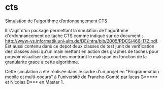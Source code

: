 cts
===

Simulation de l'algorithme d’ordonnancement CTS

Il s'agit d'un package permettant la smulation de l'agorithme d'ordonnancement de tache CTS comme indiqué sur ce document : http://www-vs.informatik.uni-ulm.de/DE/intra/bib/2005/PDCS/466-172.pdf.
Est aussi contenu dans ce depot deux classes de test junit de verification des classes ainsi qu'un main mettant en action des graphes de taches pour pouvoir visualiser des courbes montrant le makspan en fonction de la granularite grace à cette algorithme.

Cette simulation a été réalisée dans le cadre d'un projet en "Programmation mobile et multi-coeurs" à l'université de Franche-Comté par lucas G***** et Nicolas D*** en Master 1.
